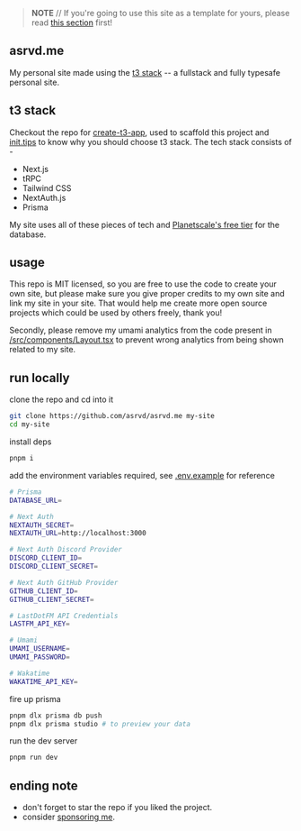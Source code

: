 > **NOTE** // If you're going to use this site as a template for yours, please read [this section](https://github.com/asrvd/asrvd.me#usage) first!

## asrvd.me
My personal site made using the [t3 stack](https://create.t3.gg) -- a fullstack and fully typesafe personal site.

## t3 stack
Checkout the repo for [create-t3-app](https://github.com/t3-oss/create-t3-app), used to scaffold this project and [init.tips](https://init.tips) to know why you should choose t3 stack. The tech stack consists of -
- Next.js
- tRPC
- Tailwind CSS
- NextAuth.js
- Prisma

My site uses all of these pieces of tech and [Planetscale's free tier](https://planetscale.com) for the database.

## usage
This repo is MIT licensed, so you are free to use the code to create your own site, but please make sure you give proper credits to my own site and link my site in your site. That would help me create more open source projects which could be used by others freely, thank you!

Secondly, please remove my umami analytics from the code present in [/src/components/Layout.tsx](/src/components/Layout.tsx#L69) to prevent wrong analytics from being shown related to my site.

## run locally
clone the repo and cd into it
```bash
git clone https://github.com/asrvd/asrvd.me my-site
cd my-site
```
install deps
```bash
pnpm i 
```
add the environment variables required, see [.env.example](/.env.example) for reference
```bash
# Prisma
DATABASE_URL=

# Next Auth
NEXTAUTH_SECRET=
NEXTAUTH_URL=http://localhost:3000

# Next Auth Discord Provider
DISCORD_CLIENT_ID=
DISCORD_CLIENT_SECRET=

# Next Auth GitHub Provider
GITHUB_CLIENT_ID=
GITHUB_CLIENT_SECRET=

# LastDotFM API Credentials
LASTFM_API_KEY=

# Umami
UMAMI_USERNAME=
UMAMI_PASSWORD=

# Wakatime
WAKATIME_API_KEY=
```
fire up prisma
```bash
pnpm dlx prisma db push
pnpm dlx prisma studio # to preview your data
```
run the dev server
```bash
pnpm run dev
```

## ending note
- don't forget to star the repo if you liked the project.
- consider [sponsoring me](https://github.com/sponsors/asrvd).
